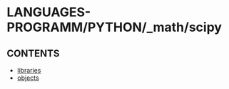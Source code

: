 # LANGUAGES-PROGRAMM/PYTHON/_math/scipy

## CONTENTS  
*	[libraries](libraries.md)  
*	[objects](objects.md)  






















